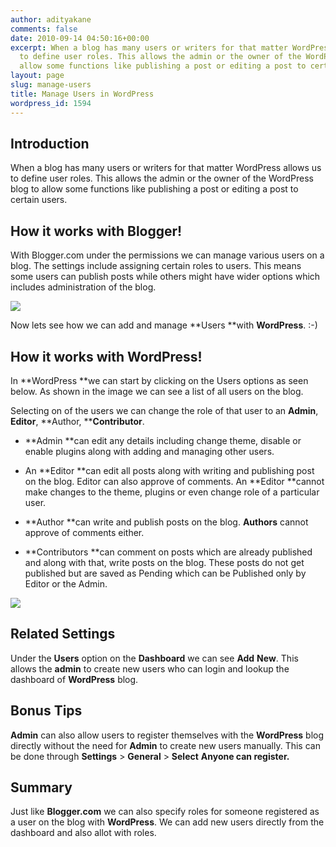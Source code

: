 ```yaml
---
author: adityakane
comments: false
date: 2010-09-14 04:50:16+00:00
excerpt: When a blog has many users or writers for that matter WordPress allows us
  to define user roles. This allows the admin or the owner of the WordPress blog to
  allow some functions like publishing a post or editing a post to certain users.
layout: page
slug: manage-users
title: Manage Users in WordPress
wordpress_id: 1594
---
```


## Introduction


When a blog has many users or writers for that matter WordPress allows us to define user roles. This allows the admin or the owner of the WordPress blog to allow some functions like publishing a post or editing a post to certain users.


## How it works with Blogger!


With Blogger.com under the permissions we can manage various users on a blog. The settings include assigning certain roles to users. This means some users can publish posts while others might have wider options which includes administration of the blog.

[![](https://rtcamp.com/wp-content/uploads/2010/08/users-permission-blogger-to-wp.png)](http://bloggertowp.org/?attachment_id=1639)

Now lets see how we can add and manage **Users **with **WordPress**. :-)


## How it works with WordPress!


In **WordPress **we can start by clicking on the Users options as seen below. As shown in the image we can see a list of all users on the blog.

Selecting on of the users we can change the role of that user to an **Admin**, **Editor**, **Author, ****Contributor**.



	
  * **Admin **can edit any details including change theme, disable or enable plugins along with adding and managing other users.

	
  * An **Editor **can edit all posts along with writing and publishing post on the blog. Editor can also approve of comments. An **Editor **cannot make changes to the theme, plugins or even change role of a particular user.

	
  * **Author **can write and publish posts on the blog. **Authors** cannot approve of comments either.

	
  * **Contributors **can comment on posts which are already published and along with that, write posts on the blog. These posts do not get published but are saved as Pending which can be Published only by Editor or the Admin.


[![](https://rtcamp.com/wp-content/uploads/2010/08/users-wp-blogger-to-wp.png)](http://bloggertowp.org/?attachment_id=1646)


## Related Settings


Under the **Users** option on the **Dashboard** we can see **Add** **New**. This allows the **admin** to create new users who can login and lookup the dashboard of **WordPress** blog.


## Bonus Tips


**Admin** can also allow users to register themselves with the **WordPress** blog directly without the need for **Admin** to create new users manually. This can be done through **Settings** > **General** > **Select** **Anyone can register.**


## Summary


Just like **Blogger.com** we can also specify roles for someone registered as a user on the blog with **WordPress**. We can add new users directly from the dashboard and also allot with roles.
